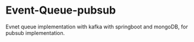 # Event-Queue-pubsub
Evnet queue implementation with kafka with springboot and mongoDB, for pubsub implementation.
